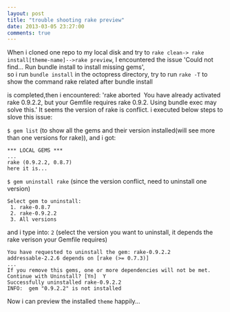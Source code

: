 ```yaml
---
layout: post
title: "trouble shooting rake preview"
date: 2013-03-05 23:27:00
comments: true
---
```


When i cloned one repo to my local disk and try to `rake clean-> rake install[theme-name]-->rake preview`,
I encountered the issue 'Could not find... Run bundle install to install missing gems',   
so i run `bundle install` in the octopress directory, try to run `rake -T` to show the command rake related after bundle install 
 <!-- more -->
is completed,then i encountered: 'rake aborted  You have already activated rake 0.9.2.2, but your Gemfile requires rake 0.9.2. 
Using bundle exec may solve this.'
It seems the version of rake is conflict. i executed below steps to slove this issue:

`$ gem list`   (to show all the gems and their version installed(will see more than one versions for rake)), and i got:
```
*** LOCAL GEMS ***
...
rake (0.9.2.2, 0.8.7)
here it is...
```

`$ gem uninstall rake`  (since the version conflict, need to uninstall one version)
```
Select gem to uninstall:
 1. rake-0.8.7
 2. rake-0.9.2.2
 3. All versions
```
and i type into: `2`     (select the version you want to uninstall, it depends the rake verison your Gemfile requires)
```
You have requested to uninstall the gem: rake-0.9.2.2
addressable-2.2.6 depends on [rake (>= 0.7.3)]
...
If you remove this gems, one or more dependencies will not be met.
Continue with Uninstall? [Yn]  Y
Successfully uninstalled rake-0.9.2.2
INFO:  gem "0.9.2.2" is not installed
```
Now i can preview the installed `theme` happily...
